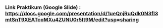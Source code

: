 ### Link Praktikum (Google Slide) : https://docs.google.com/presentation/d/1ueQnjRuQdk0N3fl3mtSnT9XEATcoMXu4ZUNU0r5It9M/edit?usp=sharing
